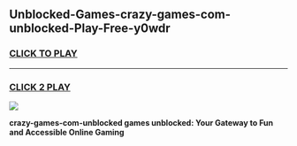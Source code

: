
## Unblocked-Games-crazy-games-com-unblocked-Play-Free-y0wdr
<h3>
<a href="https://premium76.site?title=crazy-games-com-unblocked&ref=19M">CLICK TO PLAY</a></h3>
<hr>

<h3>
<a href="https://premium76.site?title=crazy-games-com-unblocked&ref=19M">CLICK 2 PLAY</a>
  
</h3>

<a href="https://premium76.site?title=crazy-games-com-unblocked&ref=19M"><img src="https://clearcache.store/games.png"></a>


**crazy-games-com-unblocked games unblocked: Your Gateway to Fun and Accessible Online Gaming**
